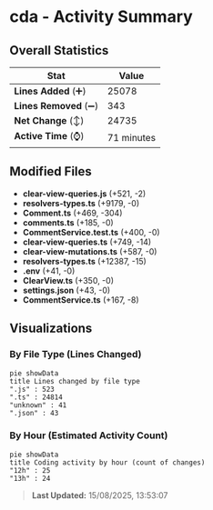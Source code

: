 # cda - Activity Summary 

## Overall Statistics

| Stat                   | Value                                                             |
| ---------------------- | ----------------------------------------------------------------- |
| **Lines Added** (➕)   | 25078                                          |
| **Lines Removed** (➖) | 343                                        |
| **Net Change** (↕)    | 24735                |
| **Active Time** (⌚)   | 71 minutes |


## Modified Files
- **clear-view-queries.js** (+521, -2)
- **resolvers-types.ts** (+9179, -0)
- **Comment.ts** (+469, -304)
- **comments.ts** (+185, -0)
- **CommentService.test.ts** (+400, -0)
- **clear-view-queries.ts** (+749, -14)
- **clear-view-mutations.ts** (+587, -0)
- **resolvers-types.ts** (+12387, -15)
- **.env** (+41, -0)
- **ClearView.ts** (+350, -0)
- **settings.json** (+43, -0)
- **CommentService.ts** (+167, -8)

## Visualizations

### By File Type (Lines Changed)

```mermaid
pie showData
title Lines changed by file type
".js" : 523
".ts" : 24814
"unknown" : 41
".json" : 43
```

### By Hour (Estimated Activity Count)

```mermaid
pie showData
title Coding activity by hour (count of changes)
"12h" : 25
"13h" : 24
```


> **Last Updated:** 15/08/2025, 13:53:07